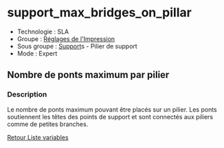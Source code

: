 # support_max_bridges_on_pillar

* Technologie : SLA
* Groupe : [Réglages de l'Impression](../sla_printer/sla_parameters.md)
* Sous groupe : [Support](../print_settings/print_settings.md#support)s - Pilier de support
* Mode : Expert

## Nombre de ponts maximum par pilier

### Description

Le nombre de ponts maximum pouvant être placés sur un pilier. Les ponts soutiennent les têtes des points de support et sont connectés aux piliers comme de petites branches.


[Retour Liste variables](variable_list.md)